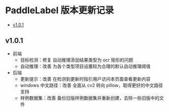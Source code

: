 # PaddleLabel 版本更新记录

<!-- TOC -->

- [v1.0.1](#v101)

<!-- /TOC -->

## v1.0.1

- 前端
  - 目标检测：修复 自动推理添加结果类型为 ocr 矩形的问题
  - 自动推理：改善 为各个类型项目设置较为合理的默认自动推理阈值
- 后端
  - 更新提示：改善 在检测到更新时指引用户访问本页面查看更新内容
  - windows 中文路径：改善 全面从 cv2 转向 pillow，取得更好的中文路径支持
  - 样例数据集：改善 备份旧版样例数据集并重新创建，去除一些旧版中的文件

<!-- separator -->
